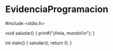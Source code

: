# EvidenciaProgramacion
#include <stdio.h>

void saludar() {
    printf("¡Hola, mundo!\n");
}

int main() {
    saludar();
    return 0;
}
